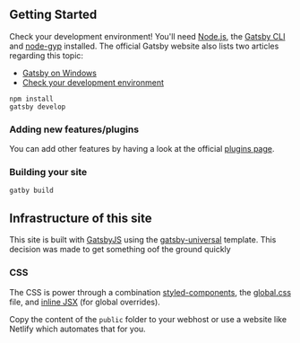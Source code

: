 ## Getting Started

Check your development environment! You'll need [Node.js](https://nodejs.org/en/), the [Gatsby CLI](https://www.gatsbyjs.org/docs/) and [node-gyp](https://github.com/nodejs/node-gyp#installation) installed. The official Gatsby website also lists two articles regarding this topic:

- [Gatsby on Windows](https://www.gatsbyjs.org/docs/gatsby-on-windows/)
- [Check your development environment](https://www.gatsbyjs.org/tutorial/part-zero/)

```
npm install
gatsby develop
```

### Adding new features/plugins

You can add other features by having a look at the official [plugins page](https://www.gatsbyjs.org/docs/plugins/).

### Building your site

```
gatby build
```

## Infrastructure of this site

This site is built with [GatsbyJS](https://www.gatsbyjs.org/) using the [gatsby-universal](https://github.com/fabe/gatsby-universal) template. This decision was made to get something oof the ground quickly

### CSS

The CSS is power through a combination [styled-components](https://www.styled-components.com/), the [global.css](https://github.com/bdougie/codeNaija/blob/master/src/global.css.js) file, and [inline JSX](https://github.com/bdougie/codeNaija/blob/7c682f6e5173751301ee0dfb967035a0a4bdd4b3/src/pages/index.js#L74) (for global overrides).


Copy the content of the `public` folder to your webhost or use a website like Netlify which automates that for you.

